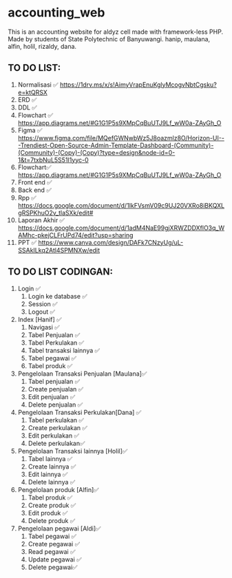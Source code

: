 # accounting_web
This is an accounting website for aldyz cell made with framework-less PHP. Made by students of State Polytechnic of Banyuwangi.
hanip, maulana, alfin, holil, rizaldy, dana.
## TO DO LIST:
1. Normalisasi ✅
https://1drv.ms/x/s!AimyVrapEnuKglyMcogvNbtCgsku?e=ktQRSX
3. ERD ✅
4. DDL ✅
5. Flowchart ✅
https://app.diagrams.net/#G1G1P5s9XMpCqBuUTJ9Lf_wW0a-ZAyGh_O
6. Figma ✅ 
https://www.figma.com/file/MQefGWNwbWz5J8oazmlz8O/Horizon-UI---Trendiest-Open-Source-Admin-Template-Dashboard-(Community)-(Community)-(Copy)-(Copy)?type=design&node-id=0-1&t=7txbNuL5S51I1yyc-0
7. Flowchart✅
https://app.diagrams.net/#G1G1P5s9XMpCqBuUTJ9Lf_wW0a-ZAyGh_O
8. Front end ✅
9. Back end ✅
10. Rpp ✅
https://docs.google.com/document/d/1IkFVsmV09c9UJ20VXRo8iBKQXLgRSPKhuO2v_tlaSXk/edit#
11. Laporan Akhir ✅
https://docs.google.com/document/d/1adM4NaE99gjXRWZDDXflO3q_WAMhc-pkejCLFrUPd74/edit?usp=sharing
12. PPT ✅
https://www.canva.com/design/DAFk7CNzyUg/uL-SSAkILkq2Atl4SPMNXw/edit


## TO DO LIST CODINGAN:
1. Login ✅
   1. Login ke database ✅
   2. Session ✅
   3. Logout ✅
2. Index [Hanif] ✅
   1. Navigasi ✅
   2. Tabel Penjualan ✅
   3. Tabel Perkulakan ✅
   4. Tabel transaksi lainnya ✅
   5. Tabel pegawai ✅
   6. Tabel produk ✅
3. Pengelolaan Transaksi Penjualan [Maulana]✅
   1. Tabel penjualan ✅
   2. Create penjualan ✅
   3. Edit penjualan ✅
   4. Delete penjualan ✅
4. Pengelolaan Transaksi Perkulakan[Dana] ✅
   1. Tabel perkulakan ✅
   2. Create perkulakan ✅
   3. Edit perkulakan ✅
   4. Delete perkulakan✅
5. Pengelolaan Transaksi lainnya [Holil]✅
   1. Tabel lainnya ✅
   2. Create lainnya ✅
   3. Edit lainnya ✅
   4. Delete lainnya ✅
6. Pengelolaan produk [Alfin]✅
   1. Tabel produk ✅
   2. Create produk ✅
   3. Edit produk ✅
   4. Delete produk ✅
7. Pengelolaan pegawai [Aldi]✅
   1. Tabel pegawai ✅
   2. Create pegawai ✅
   3. Read pegawai ✅
   4. Update pegawai ✅
   5. Delete pegawai✅
